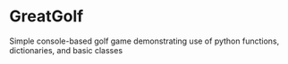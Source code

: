 GreatGolf
=========

Simple console-based golf game demonstrating use of python functions, dictionaries, and basic classes
